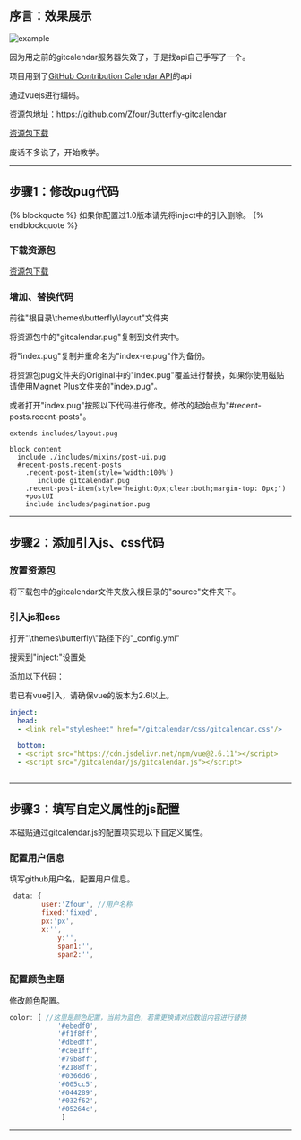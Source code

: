 ## 序言：效果展示 ##

![example](https://zfe.space/images/gitcalendar2.0.png)

<p>因为用之前的gitcalendar服务器失效了，于是找api自己手写了一个。</p>
<p>项目用到了<a  class="btn-beautify button--animated outline black" style="cursor:pointer"  href="https://github.com/rschristian/github-contribution-calendar-api">GitHub Contribution Calendar API</a>的api</p>
<p>通过vuejs进行编码。</p>
<p>资源包地址：https://github.com/Zfour/Butterfly-gitcalendar</p>
<a  class="btn-beautify button--animated outline black" style="cursor:pointer"  href="https://github.com/Zfour/Butterfly-gitcalendar">资源包下载</a>
<p>废话不多说了，开始教学。</p>
<hr></hr>

## 步骤1：修改pug代码 ##

 {% blockquote %}
如果你配置过1.0版本请先将inject中的引入删除。
 {% endblockquote %}

### 下载资源包 ###

<a  class="btn-beautify button--animated outline black" style="cursor:pointer"  href="https://github.com/Zfour/Butterfly-gitcalendar">资源包下载</a>

### 增加、替换代码 ###

<p>前往"根目录\themes\butterfly\layout"文件夹</p>
<p>将资源包中的"gitcalendar.pug"复制到文件夹中。</p>
<p>将"index.pug"复制并重命名为"index-re.pug"作为备份。</p>
<p>将资源包pug文件夹的Original中的"index.pug"覆盖进行替换，如果你使用磁贴请使用Magnet Plus文件夹的"index.pug"。</p>
<p>或者打开"index.pug"按照以下代码进行修改。修改的起始点为"#recent-posts.recent-posts"。</p>

```PUG
extends includes/layout.pug

block content
  include ./includes/mixins/post-ui.pug
  #recent-posts.recent-posts
    .recent-post-item(style='width:100%')
       include gitcalendar.pug
    .recent-post-item(style='height:0px;clear:both;margin-top: 0px;')
    +postUI
    include includes/pagination.pug
```

<hr></hr>

## 步骤2：添加引入js、css代码 ##

### 放置资源包 ###

<p>将下载包中的gitcalendar文件夹放入根目录的"source"文件夹下。</p>

### 引入js和css ###

<p>打开"\themes\butterfly\"路径下的"_config.yml"</p>
<p>搜索到"inject:"设置处</p>
<p>添加以下代码：</p>
<p>若已有vue引入，请确保vue的版本为2.6以上。</p>

```yml
inject:
  head:
  - <link rel="stylesheet" href="/gitcalendar/css/gitcalendar.css"/>

  bottom:
  - <script src="https://cdn.jsdelivr.net/npm/vue@2.6.11"></script>
  - <script src="/gitcalendar/js/gitcalendar.js"></script>
  
```

<hr></hr>

## 步骤3：填写自定义属性的js配置 ##

<p>本磁贴通过gitcalendar.js的配置项实现以下自定义属性。</p>

### 配置用户信息 ###

<p>填写github用户名，配置用户信息。</p>

```js
 data: {
	    user:'Zfour', //用户名称
	    fixed:'fixed',
	    px:'px',
	    x:'',
            y:'',
            span1:'',
            span2:'',
```

### 配置颜色主题 ###

<p>修改颜色配置。</p>

```js
color: [ //这里是颜色配置，当前为蓝色，若需更换请对应数组内容进行替换
            '#ebedf0',
            '#f1f8ff',
            '#dbedff',
            '#c8e1ff',
            '#79b8ff',
            '#2188ff',
            '#0366d6',
            '#005cc5',
            '#044289',
            '#032f62',
            '#05264c',
             ]
```

<hr></hr>
